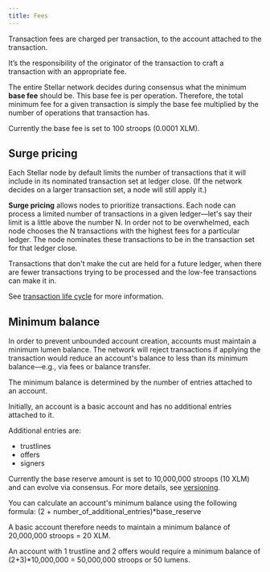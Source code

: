 ```yaml
---
title: Fees
---
```


Transaction fees are charged per transaction, to the account attached to the transaction.

It’s the responsibility of the originator of the transaction to craft a transaction with an appropriate fee. 

The entire Stellar network decides during consensus what the minimum **base fee** should be. 
This base fee is per operation. Therefore, the total minimum fee for a given transaction is simply the base fee multiplied by the number of operations that transaction has.

Currently the base fee is set to 100 stroops (0.0001 XLM).

## Surge pricing
Each Stellar node by default limits the number of transactions that it will include in its nominated transaction set at ledger close. (If the network decides on a larger transaction set, a node will still apply it.) 

**Surge pricing** allows nodes to prioritize transactions. Each node can process a limited number of transactions in a given ledger—let's say their limit is a little above the number N. In order not to be overwhelmed, each node chooses the N transactions with the highest fees for a particular ledger. The node nominates these transactions to be in the transaction set for that ledger close. 

Transactions that don't make the cut are held for a future ledger, when there are fewer transactions trying to be processed and the low-fee transactions can make it in. 

See [transaction life cycle](./transactions.md#life-cycle) for more information.

## Minimum balance

In order to prevent unbounded account creation, accounts must maintain a minimum lumen balance. The network will reject transactions if applying the transaction would reduce an account's balance to less than its minimum balance—e.g., via fees or balance transfer.

The minimum balance is determined by the number of entries attached to an account.

Initially, an account is a basic account and has no additional entries attached to it.

Additional entries are:
* trustlines
* offers
* signers

Currently the base reserve amount is set to 10,000,000 stroops (10 XLM) and can evolve via consensus. For more details, see [versioning](./versioning.md).

You can calculate an account's minimum balance using the following formula:
(2 + number_of_additional_entries)*base_reserve

A basic account therefore needs to maintain a minimum balance of 20,000,000 stroops = 20 XLM.

An account with 1 trustline and 2 offers would require a minimum balance of (2+3)*10,000,000 = 50,000,000 stroops or 50 lumens.

